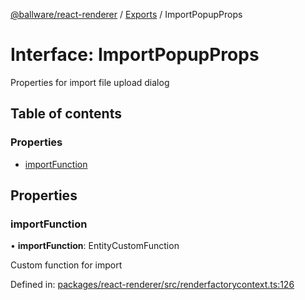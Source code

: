 [@ballware/react-renderer](../README.md) / [Exports](../modules.md) / ImportPopupProps

# Interface: ImportPopupProps

Properties for import file upload dialog

## Table of contents

### Properties

- [importFunction](importpopupprops.md#importfunction)

## Properties

### importFunction

• **importFunction**: EntityCustomFunction

Custom function for import

Defined in: [packages/react-renderer/src/renderfactorycontext.ts:126](https://github.com/ballware/ballware-client/blob/d3c33ca/packages/react-renderer/src/renderfactorycontext.ts#L126)

